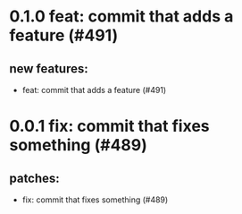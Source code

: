 # 0.1.0 feat: commit that adds a feature (#491)

## new features:
* feat: commit that adds a feature (#491)

# 0.0.1 fix: commit that fixes something (#489)

## patches:
* fix: commit that fixes something (#489)

